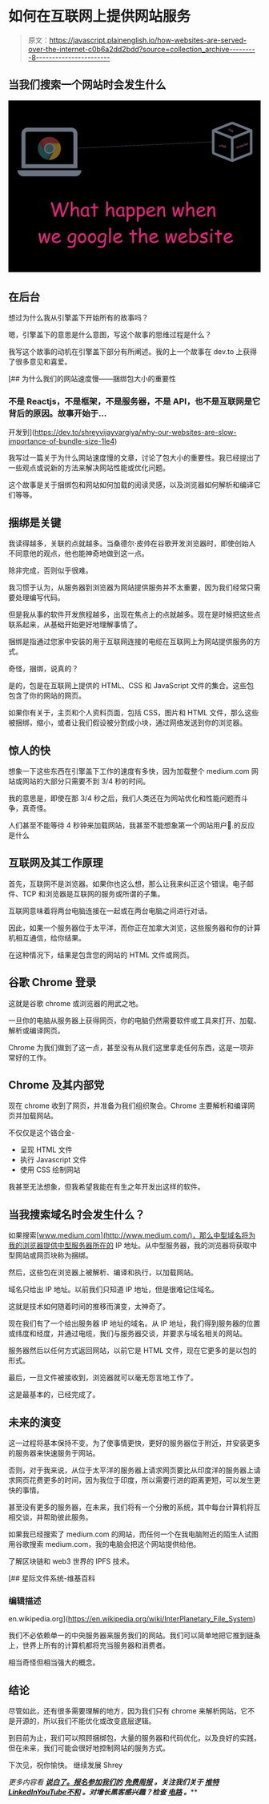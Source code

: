 # 如何在互联网上提供网站服务

> 原文：<https://javascript.plainenglish.io/how-websites-are-served-over-the-internet-c0b6a2dd2bdd?source=collection_archive---------8----------------------->

## 当我们搜索一个网站时会发生什么

![](img/6db873b5865fca96d7d63f1f163ab984.png)

## 在后台

想过为什么我从引擎盖下开始所有的故事吗？

嗯，引擎盖下的意思是什么意图，写这个故事的思维过程是什么？

我写这个故事的动机在引擎盖下部分有所阐述。我的上一个故事在 dev.to 上获得了很多意见和喜爱。

[](https://dev.to/shreyvijayvargiya/why-our-websites-are-slow-importance-of-bundle-size-1le4) [## 为什么我们的网站速度慢——捆绑包大小的重要性

### 不是 Reactjs，不是框架，不是服务器，不是 API，也不是互联网是它背后的原因。故事开始于…

开发到](https://dev.to/shreyvijayvargiya/why-our-websites-are-slow-importance-of-bundle-size-1le4) 

我写过一篇关于为什么网站速度慢的文章，讨论了包大小的重要性。我已经提出了一些观点或说新的方法来解决网站性能或优化问题。

这个故事是关于捆绑包和网站如何加载的阅读灵感，以及浏览器如何解析和编译它们等等。

## 捆绑是关键

我读得越多，关联的点就越多。当桑德尔·皮帅在谷歌开发浏览器时，即使创始人不同意他的观点，他也能神奇地做到这一点。

除非完成，否则似乎很难。

我习惯于认为，从服务器到浏览器为网站提供服务并不太重要，因为我们经常只需要处理编写代码。

但是我从事的软件开发旅程越多，出现在焦点上的点就越多。现在是时候把这些点联系起来，从基础开始更好地理解事情了。

捆绑是指通过您家中安装的用于互联网连接的电缆在互联网上为网站提供服务的方式。

奇怪，捆绑，说真的？

是的，包是在互联网上提供的 HTML、CSS 和 JavaScript 文件的集合。这些包包含了你的网站的网页。

如果你有关于，主页和个人资料页面，包括 CSS，图片和 HTML 文件，那么这些被捆绑，缩小，或者让我们假设被分割成小块，通过网络发送到你的浏览器。

## 惊人的快

想象一下这些东西在引擎盖下工作的速度有多快，因为加载整个 medium.com 网站或网站的大部分只需要不到 3/4 秒的时间。

我的意思是，即使在那 3/4 秒之后，我们人类还在为网站优化和性能问题而斗争，真奇怪。

人们甚至不能等待 4 秒钟来加载网站，我甚至不能想象第一个网站用户🥸.的反应是什么

## 互联网及其工作原理

首先，互联网不是浏览器。如果你也这么想，那么让我来纠正这个错误。电子邮件、TCP 和浏览器是互联网的服务或所谓的子集。

互联网意味着将两台电脑连接在一起或在两台电脑之间进行对话。

因此，如果一个服务器位于太平洋，而你正在加拿大浏览，这些服务器和你的计算机相互通信，给你结果。

在这种情况下，结果是包含您的网站的 HTML 文件或网页。

## 谷歌 Chrome 登录

这就是谷歌 chrome 或浏览器的用武之地。

一旦你的电脑从服务器上获得网页，你的电脑仍然需要软件或工具来打开、加载、解析或编译网页。

Chrome 为我们做到了这一点，甚至没有从我们这里拿走任何东西，这是一项非常好的工作。

## Chrome 及其内部党

现在 chrome 收到了网页，并准备为我们组织聚会。Chrome 主要解析和编译网页并加载网站。

不仅仅是这个铬合金-

*   呈现 HTML 文件
*   执行 Javascript 文件
*   使用 CSS 绘制网站

我甚至无法想象，但我希望我能在有生之年开发出这样的软件。

## 当我搜索域名时会发生什么？

如果搜索[www.medium.com](http://www.medium.com/)，那么中型域名将为我的浏览器提供中型服务器所在的 IP 地址。从中型服务器，我的浏览器将获取中型网站或网页块称为捆绑。

然后，这些包在浏览器上被解析、编译和执行，以加载网站。

域名只给出 IP 地址。以前我们只知道 IP 地址，但是很难记住域名。

这就是技术如何随着时间的推移而演变，太神奇了。

现在我们有了一个给出服务器 IP 地址的域名。从 IP 地址，我们得到服务器的位置或纬度和经度，并通过电缆，我们与服务器交谈，并要求与域名相关的网站。

服务器然后以任何方式返回网站，以前它是 HTML 文件，现在它更多的是以包的形式。

最后，一旦文件被接收到，浏览器就可以毫无怨言地工作了。

这是最基本的，已经完成了。

## 未来的演变

这一过程将基本保持不变。为了使事情更快，更好的服务器位于附近，并安装更多的服务器来快速服务于网站。

否则，对于我来说，从位于太平洋的服务器上请求网页要比从印度洋的服务器上请求网页花费更多的时间，因为我位于印度，所以需要行进的距离更短，可以发生更快的事情。

甚至没有更多的服务器，在未来，我们将有一个分散的系统，其中每台计算机将互相交谈，并帮助彼此服务。

如果我已经搜索了 medium.com 的网站，而任何一个在我电脑附近的陌生人试图用谷歌搜索 medium.com，我的电脑会把这个网站提供给他。

了解区块链和 web3 世界的 IPFS 技术。

[](https://en.wikipedia.org/wiki/InterPlanetary_File_System) [## 星际文件系统-维基百科

### 编辑描述

en.wikipedia.org](https://en.wikipedia.org/wiki/InterPlanetary_File_System) 

我们不必依赖单一的中央服务器来服务我们的网站。我们可以简单地把它推到链条上，世界上所有的计算机都将充当服务器和消费者。

相当奇怪但相当强大的概念。

## 结论

尽管如此，还有很多需要理解的地方，因为我们只有 chrome 来解析网站，它不是开源的，所以我们不能优化或改变底层逻辑。

到目前为止，我们可以照顾捆绑包，大量的服务器和代码优化，以及良好的实践，但在未来，我们可能会很好地控制网站的服务方式。

下次见，祝你愉快。
继续发展
Shrey

*更多内容看* [***说白了。报名参加我们的***](https://plainenglish.io/) **[***免费周报***](http://newsletter.plainenglish.io/) *。关注我们关于* [***推特***](https://twitter.com/inPlainEngHQ)[***LinkedIn***](https://www.linkedin.com/company/inplainenglish/)*[***YouTube***](https://www.youtube.com/channel/UCtipWUghju290NWcn8jhyAw)*[***不和***](https://discord.gg/GtDtUAvyhW) *。对增长黑客感兴趣？检查* [***电路***](https://circuit.ooo/) *。*****